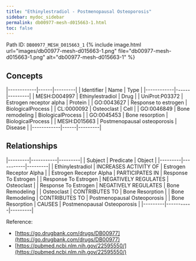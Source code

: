 ```yaml
---
title: "Ethinylestradiol - Postmenopausal Osteoporosis"
sidebar: mydoc_sidebar
permalink: db00977-mesh-d015663-1.html
toc: false 
---
```



Path ID: `DB00977_MESH_D015663_1`
{% include image.html url="images/db00977-mesh-d015663-1.png" file="db00977-mesh-d015663-1.png" alt="db00977-mesh-d015663-1" %}

## Concepts

|------------|------|---------|
| Identifier | Name | Type    |
|------------|------|---------|
| MESH:D004997 | Ethinylestradiol | Drug |
| UniProt:P03372 | Estrogen receptor alpha | Protein |
| GO:0043627 | Response to estrogen | BiologicalProcess |
| CL:0000092 | Osteoclast | Cell |
| GO:0046849 | Bone remodeling | BiologicalProcess |
| GO:0045453 | Bone resorption | BiologicalProcess |
| MESH:D015663 | Postmenopausal osteoporosis | Disease |
|------------|------|---------|

## Relationships

|---------|-----------|---------|
| Subject | Predicate | Object  |
|---------|-----------|---------|
| Ethinylestradiol | INCREASES ACTIVITY OF | Estrogen Receptor Alpha |
| Estrogen Receptor Alpha | PARTICIPATES IN | Response To Estrogen |
| Response To Estrogen | NEGATIVELY REGULATES | Osteoclast |
| Response To Estrogen | NEGATIVELY REGULATES | Bone Remodeling |
| Osteoclast | CONTRIBUTES TO | Bone Resorption |
| Bone Remodeling | CONTRIBUTES TO | Postmenopausal Osteoporosis |
| Bone Resorption | CAUSES | Postmenopausal Osteoporosis |
|---------|-----------|---------|

Reference: 
  - [https://go.drugbank.com/drugs/DB00977](https://go.drugbank.com/drugs/DB00977)
  - [https://pubmed.ncbi.nlm.nih.gov/22595550/](https://pubmed.ncbi.nlm.nih.gov/22595550/)
